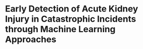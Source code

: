 # Early Detection of Acute Kidney Injury in Catastrophic Incidents through Machine Learning Approaches
